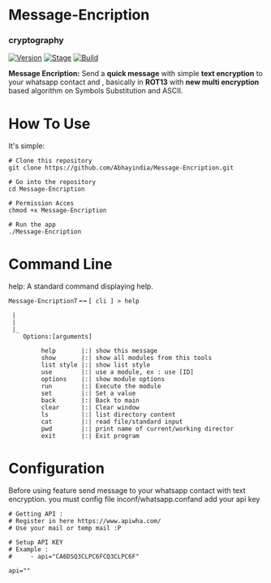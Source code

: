 # Message-Encription
### cryptography

[![Version](https://img.shields.io/badge/MessageEncription-v1-brightgreen.svg?maxAge=259200)]()
[![Stage](https://img.shields.io/badge/Release-Stable-brightgreen.svg)]()
[![Build](https://img.shields.io/badge/Supported_OS-Linux-orange.svg)]()

**Message Encription:** Send a **quick message** with simple **text encryption** to your whatsapp contact and , basically in **ROT13** with **new multi encryption** based algorithm on Symbols Substitution and ASCII.

# How To Use
It's simple:
```
# Clone this repository
git clone https://github.com/Abhayindia/Message-Encription.git

# Go into the repository
cd Message-Encription

# Permission Acces
chmod +x Message-Encription

# Run the app
./Message-Encription
```

# Command Line

help: A standard command displaying help.

```
Message-EncriptionT╺─╸[ cli ] > help

 | 
 | 
 |_ 
    Options:[arguments] 

	     help       |:| show this message
	     show       |:| show all modules from this tools
	     list style |:| show list style  
	     use        |:| use a module, ex : use [ID] 
	     options    |:| show module options 
	     run        |:| Execute the module 
	     set        |:| Set a value
	     back       |:| Back to main
	     clear      |:| Clear window
	     ls         |:| list directory content
	     cat        |:| read file/standard input
	     pwd        |:| print name of current/working director
	     exit       |:| Exit program
```


# Configuration
Before using feature send message to your whatsapp contact with text encryption. you must config file inconf/whatsapp.confand add your api key

```
# Getting API :
# Register in here https://www.apiwha.com/
# Use your mail or temp mail :P                     

# Setup API KEY
# Example : 
#     - api="CA6DSQ3CLPC6FCQ3CLPC6F"

api=""
```
